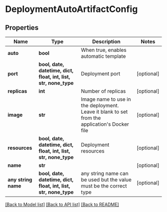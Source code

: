 # DeploymentAutoArtifactConfig


## Properties
Name | Type | Description | Notes
------------ | ------------- | ------------- | -------------
**auto** | **bool** | When true, enables automatic template | 
**port** | **bool, date, datetime, dict, float, int, list, str, none_type** | Deployment port | [optional] 
**replicas** | **int** | Number of replicas | [optional] 
**image** | **str** | Image name to use in the deployment. Leave it blank to set from the application&#39;s Docker file | [optional] 
**resources** | **bool, date, datetime, dict, float, int, list, str, none_type** | Deployment resources | [optional] 
**name** | **str** |  | [optional] 
**any string name** | **bool, date, datetime, dict, float, int, list, str, none_type** | any string name can be used but the value must be the correct type | [optional]

[[Back to Model list]](../README.md#documentation-for-models) [[Back to API list]](../README.md#documentation-for-api-endpoints) [[Back to README]](../README.md)


